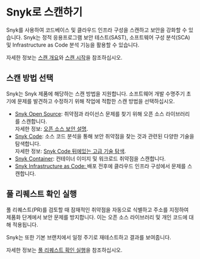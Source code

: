 # Snyk로 스캔하기

Snyk를 사용하여 코드베이스 및 클라우드 인프라 구성을 스캔하고 보안을 강화할 수 있습니다. Snyk는 정적 응용프로그램 보안 테스트(SAST), 소프트웨어 구성 분석(SCA) 및 Infrastructure as Code 분석 기능을 활용할 수 있습니다.

자세한 정보는 [스캔 개요](scanning-overview.md)와 [스캔 시작](start-scanning.md)을 참조하십시오.

## 스캔 방법 선택

Snyk는 Snyk 제품에 해당하는 스캔 방법을 지원합니다. 소프트웨어 개발 수명주기 초기에 문제를 발견하고 수정하기 위해 작업에 적합한 스캔 방법을 선택하십시오.

* [Snyk Open Source](snyk-open-source/): 취약점과 라이선스 문제를 찾기 위해 오픈 소스 라이브러리를 스캔합니다.\
  자세한 정보: [오픈 소스 보안 설명](https://snyk.io/series/open-source-security/).
* [Snyk Code](snyk-code/): 소스 코드 분석을 통해 보안 취약점을 찾는 것과 관련된 다양한 기술을 탐색합니다.\
  자세한 정보: [Snyk Code 뒤에있는 고급 기술 탐색](https://snyk.io/blog/advanced-technologies-behind-snyk-code/).
* [Snyk Container](snyk-container/): 컨테이너 이미지 및 워크로드 취약점을 스캔합니다.
* [Snyk Infrastructure as Code: ](snyk-iac/)배포 전후에 클라우드 인프라 구성에서 문제를 스캔합니다.

## 풀 리퀘스트 확인 실행

풀 리퀘스트(PR)를 검토할 때 잠재적인 취약점을 자동으로 식별하고 주소를 지정하여 제품화 단계에서 보안 문제를 방지합니다. 이는 오픈 소스 라이브러리 및 개인 코드에 대해 적용됩니다.

Snyk는 또한 기본 브랜치에서 일정 주기로 재테스트하고 결과를 보여줍니다.

자세한 정보는 [풀 리퀘스트 확인 실행](pull-requests/pull-request-checks/)을 참조하십시오.